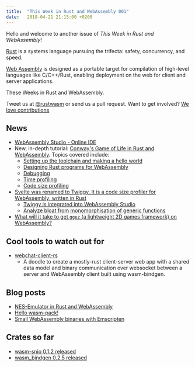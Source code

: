 ```yaml
---
title:  "This Week in Rust and WebAssembly 001"
date:   2018-04-21 21:15:00 +0200
---
```

Hello and welcome to another issue of *This Week in Rust and WebAssembly*!

[Rust](http://rust-lang.org) is a systems language pursuing the trifecta: safety, concurrency, and speed.

[Web Assembly](http://webassembly.org) is designed as a portable target for compilation of high-level languages like C/C++/Rust, enabling deployment on the web for client and server applications.

These Weeks in Rust and WebAssembly.

Tweet us at [@rustwasm](https://twitter.com/rustwasm) or send us a pull request. Want to get involved? [We love contributions](https://github.com/rust-lang-nursery/rust-wasm/blob/master/README.md)

## News
* [WebAssembly Studio - Online IDE](https://hacks.mozilla.org/2018/04/sneak-peek-at-webassembly-studio/)
* New, in-depth tutorial: [Conway's Game of Life in Rust and WebAssembly](https://rust-lang-nursery.github.io/rust-wasm/game-of-life/introduction.html). Topics covered include:
    * [Setting up the toolchain and making a hello world](https://rust-lang-nursery.github.io/rust-wasm/game-of-life/setup.html)
    * [Designing Rust programs for WebAssembly](https://rust-lang-nursery.github.io/rust-wasm/game-of-life/implementing.html)
    * [Debugging](https://rust-lang-nursery.github.io/rust-wasm/game-of-life/debugging.html)
    * [Time profiling](https://rust-lang-nursery.github.io/rust-wasm/game-of-life/time-profiling.html)
    * [Code size profiling](https://rust-lang-nursery.github.io/rust-wasm/game-of-life/code-size.html)
* [Svelte was renamed to Twiggy. It is a code size profiler for WebAssembly, written in Rust](https://github.com/rustwasm/twiggy)
    - [Twiggy is integrated into WebAssembly Studio](https://twitter.com/fitzgen/status/987135974160265216)
    - [Analyze bloat from monomorphisation of generic functions](https://github.com/rustwasm/twiggy/pull/40)
* [What will it take to get `ggez` (a lightweight 2D games framework) on WebAssembly?](https://wiki.alopex.li/GgezOnWasm)


## Cool tools to watch out for
* [webchat-client-rs](https://github.com/bzar/webchat-rs)
    - A doodle to create a mostly-rust client-server web app with a shared data model and binary communication over websocket between a server and WebAssembly client built using wasm-bindgen.

## Blog posts
* [NES-Emulator in Rust and WebAssembly](https://medium.com/@bokuweb17/writing-an-nes-emulator-with-rust-and-webassembly-d64de101c49d)
* [Hello wasm-pack!](https://hacks.mozilla.org/2018/04/hello-wasm-pack/)
* [Small WebAssembly binaries with Emscripten](https://kripken.github.io/blog/binaryen/2018/04/18/rust-emscripten.html)


## Crates so far
* [wasm-snip 0.1.2 released](https://crates.io/crates/wasm-snip/0.1.2)
* [wasm_bindgen 0.2.5 released](https://crates.io/crates/wasm-bindgen)

